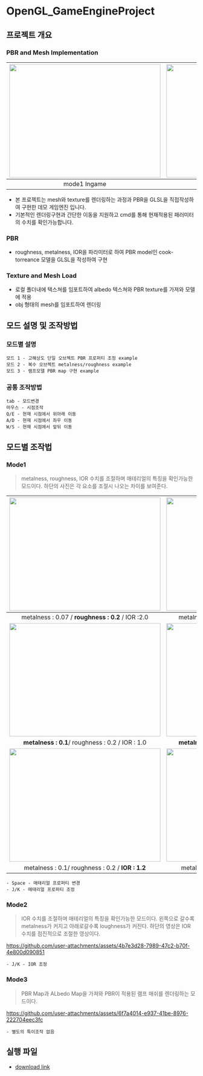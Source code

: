 # OpenGL_GameEngineProject

## 프로젝트 개요

### **PBR and Mesh Implementation**
|<img src="https://github.com/user-attachments/assets/60c6e663-cb7a-4b38-89d9-1e0a815e13ae" alt="" width="400" height="300" style="margin:0; padding:0;">| <img src="https://github.com/user-attachments/assets/64885aef-bcb3-4e02-b5be-fb8efe359a14" alt="" width="400" height="300" style="margin:0; padding:0;">|
|:-----------------:|:----------------:|
|mode1 Ingame|mode3 architecture|

- 본 프로젝트는 mesh와 texture를 렌더링하는 과정과 PBR을 GLSL을 직접작성하여 구현한 데모 게임엔진 입니다.
- 기본적인 렌더링구현과 간단한 이동을 지원하고 cmd를 통해 현재적용된 패러미터의 수치를 확인가능합니다.
### **PBR**
- roughness, metalness, IOR을 파라미터로 하여 PBR model인 cook-torreance 모델을 GLSL을 작성하여 구현

### **Texture and Mesh Load**
- 로컬 폴더내에 택스쳐를 임포트하여 albedo 텍스쳐와 PBR texture를 가져와 모델에 적용
- obj 형태의 mesh를 임포트하여 렌더링

## 모드 설명 및 조작방법
### 모드별 설명
    모드 1 - 고해상도 단일 오브젝트 PBR 프로퍼티 조정 example
    모드 2 - 복수 오브젝트 metalness/roughness example
    모드 3 - 램프모델 PBR map 구현 example
 
### 공통 조작방법
    tab - 모드변경
    마우스 - 시점조작
    Q/E - 현재 시점에서 위아래 이동
    A/D - 현재 시점에서 좌우 이동
    W/S - 현재 시점에서 앞뒤 이동





## 모드별 조작법
### Mode1
> metalness, roughness, IOR 수치를 조절하며 매테리얼의 특징을 확인가능한 모드이다.
> 하단의 사진은 각 요소를 조절시 나오는 차이를 보여준다.

|<img src="https://github.com/user-attachments/assets/1103012a-dd24-4706-81b6-2af675c3b152" alt="" width="400" height="300" style="margin:0; padding:0;">| <img src="https://github.com/user-attachments/assets/eed5c8c0-8100-432b-b6c2-124078560733" alt="" width="400" height="300" style="margin:0; padding:0;">|
|:-----------------:|:----------------:|
|metalness : 0.07 / **roughness : 0.2** / IOR :2.0|metalness : 0.07 / **roughness : 0.8** / IOR :2.0|
|<img src="https://github.com/user-attachments/assets/87740377-f706-4299-9138-448c30d94c3f" alt="" width="400" height="300" style="margin:0; padding:0;">| <img src="https://github.com/user-attachments/assets/14d34cc4-39d1-49b4-99f6-630f3fdb9bdd" alt="" width="400" height="300" style="margin:0; padding:0;">|
|**metalness : 0.1**/ roughness : 0.2 / IOR : 1.0|**metalness : 0.81**/ roughness : 0.2 / IOR : 1.0|
|<img src="https://github.com/user-attachments/assets/d4c45440-dbe5-49f1-89c5-ad548f6fede4" alt="" width="400" height="300" style="margin:0; padding:0;">| <img src="https://github.com/user-attachments/assets/25c5950a-2518-433d-9601-3e671de10bf0" alt="" width="400" height="300" style="margin:0; padding:0;">|
|metalness : 0.1/ roughness : 0.2 / **IOR : 1.2**|metalness : 0.1/ roughness : 0.2 / **IOR : 6.0**|
    - Space - 매태리얼 프로퍼티 변경
    - J/K - 매태리얼 프로퍼티 조정
### Mode2
> IOR 수치를 조절하며 매테리얼의 특징을 확인가능한 모드이다.
> 왼쪽으로 갈수록 metalness가 커지고 아래로갈수록 loughness가 커진다.
> 하단의 영상은 IOR 수치를 점진적으로 조절한 영상이다. 

https://github.com/user-attachments/assets/4b7e3d28-7989-47c2-b70f-4e800d090851

    - J/K - IOR 조정
### Mode3
> PBR Map과 ALbedo Map을 가져와 PBR이 적용된 램프 매쉬를 렌더링하는 모드이다.



https://github.com/user-attachments/assets/6f7a4014-e937-41be-8976-222704eec3fc



    - 별도의 특이조작 없음

## 실행 파일


- [download link](https://github.com/enopid/OpenGL_GameEngineProject/releases/download/release/exe.zip) 

